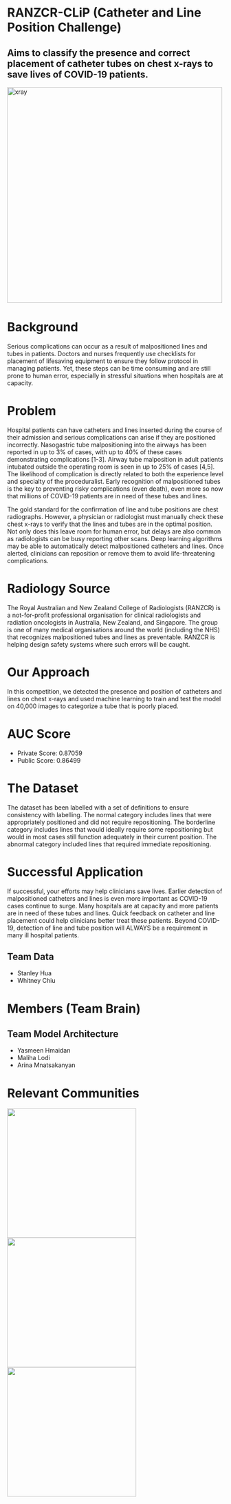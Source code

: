 # RANZCR-CLiP (Catheter and Line Position Challenge)
## Aims to classify the presence and correct placement of catheter tubes on chest x-rays to save lives of COVID-19 patients.

<img align="center" alt="xray" width="500" src="https://prod-images.static.radiopaedia.org/images/7128572/d28bd594f52d09e864dce9ccbe44d4_gallery.jpg">


# Background
Serious complications can occur as a result of malpositioned lines and tubes in patients. Doctors and nurses frequently use checklists for placement of lifesaving equipment to ensure they follow protocol in managing patients. Yet, these steps can be time consuming and are still prone to human error, especially in stressful situations when hospitals are at capacity.

# Problem
Hospital patients can have catheters and lines inserted during the course of their admission and serious complications can arise if they are positioned incorrectly. Nasogastric tube malpositioning into the airways has been reported in up to 3% of cases, with up to 40% of these cases demonstrating complications [1-3]. Airway tube malposition in adult patients intubated outside the operating room is seen in up to 25% of cases [4,5]. The likelihood of complication is directly related to both the experience level and specialty of the proceduralist. Early recognition of malpositioned tubes is the key to preventing risky complications (even death), even more so now that millions of COVID-19 patients are in need of these tubes and lines.

The gold standard for the confirmation of line and tube positions are chest radiographs. However, a physician or radiologist must manually check these chest x-rays to verify that the lines and tubes are in the optimal position. Not only does this leave room for human error, but delays are also common as radiologists can be busy reporting other scans. Deep learning algorithms may be able to automatically detect malpositioned catheters and lines. Once alerted, clinicians can reposition or remove them to avoid life-threatening complications.

# Radiology Source
The Royal Australian and New Zealand College of Radiologists (RANZCR) is a not-for-profit professional organisation for clinical radiologists and radiation oncologists in Australia, New Zealand, and Singapore. The group is one of many medical organisations around the world (including the NHS) that recognizes malpositioned tubes and lines as preventable. RANZCR is helping design safety systems where such errors will be caught.

# Our Approach
In this competition, we detected the presence and position of catheters and lines on chest x-rays and used machine learning to train and test the model on 40,000 images to categorize a tube that is poorly placed.

# AUC Score
- Private Score: 0.87059
- Public Score: 0.86499

# The Dataset
The dataset has been labelled with a set of definitions to ensure consistency with labelling. The normal category includes lines that were appropriately positioned and did not require repositioning. The borderline category includes lines that would ideally require some repositioning but would in most cases still function adequately in their current position. The abnormal category included lines that required immediate repositioning.

# Successful Application
If successful, your efforts may help clinicians save lives. Earlier detection of malpositioned catheters and lines is even more important as COVID-19 cases continue to surge. Many hospitals are at capacity and more patients are in need of these tubes and lines. Quick feedback on catheter and line placement could help clinicians better treat these patients. Beyond COVID-19, detection of line and tube position will ALWAYS be a requirement in many ill hospital patients.

## Team Data
- Stanley Hua
- Whitney Chiu

# Members (Team Brain)
## Team Model Architecture
- Yasmeen Hmaidan
- Maliha Lodi
- Arina Mnatsakanyan

# Relevant Communities

<img align="left" img src="https://www.internationaldayofradiology.com/app/uploads/2017/08/sponsor-ranzcr.png" width="300">
<img img align="center left" src="https://static.wixstatic.com/media/8f6d2f_a3d012b6a8254c5494ee81979ed84e8b~mv2.png/v1/fill/w_202,h_80,al_c,q_85,usm_0.66_1.00_0.01/uoftaishort_i.webpraw=true" width="300">
<img img align="left" src="https://upload.wikimedia.org/wikipedia/commons/7/7c/Kaggle_logo.png" width="300">

